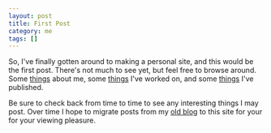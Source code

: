 ```yaml
---
layout: post
title: First Post
category: me
tags: []
---
```

So, I've finally gotten around to making a personal site, and this would be the first post.
There's not much to see yet, but feel free to browse around. Some [things](/about.html) about me,
some [things](/portfolio.html) I've worked on, and some [things](/publications.html) I've
published.

<!-- more -->
Be sure to check back from time to time to see any interesting things I may post. Over time I
hope to migrate posts from my [old blog](http://gedgedev.blogspot.com) to this site for your for
your viewing pleasure.

